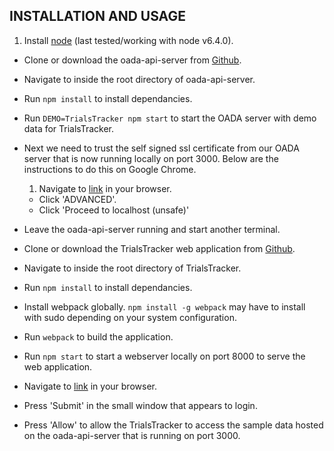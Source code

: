 INSTALLATION AND USAGE
---

1. Install [node](https://nodejs.org/en/download/) (last tested/working with node v6.4.0).
- Clone or download the oada-api-server from [Github](https://github.com/OADA/oada-api-server).
- Navigate to inside the root directory of oada-api-server.
- Run `npm install` to install dependancies. 
- Run `DEMO=TrialsTracker npm start` to start the OADA server with demo data for TrialsTracker.
- Next we need to trust the self signed ssl certificate from our OADA server that is now running locally on port 3000. Below are the instructions to do this on Google Chrome.

	1. Navigate to [link](https://localhost:3000/.well-known/oada-configuration) in your browser.
	- Click 'ADVANCED'.
	- Click 'Proceed to localhost (unsafe)'
- Leave the oada-api-server running and start another terminal.
- Clone or download the TrialsTracker web application from [Github](https://github.com/OpenATK/TrialsTracker).
- Navigate to inside the root directory of TrialsTracker.
- Run `npm install` to install dependancies.
- Install webpack globally. `npm install -g webpack` may have to install with sudo depending on your system configuration.
- Run `webpack` to build the application.
- Run `npm start` to start a webserver locally on port 8000 to serve the web application.
- Navigate to [link](http://localhost:8000) in your browser.
- Press 'Submit' in the small window that appears to login.
- Press 'Allow' to allow the TrialsTracker to access the sample data hosted on the oada-api-server that is running on port 3000.